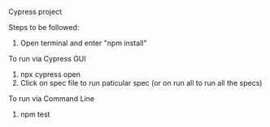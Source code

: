 Cypress project

Steps to be followed:

1. Open terminal and enter "npm install"

To run via Cypress GUI

1. npx cypress open
2. Click on spec file to run paticular spec (or on run all to run all the specs)

To run via Command Line

1. npm test

